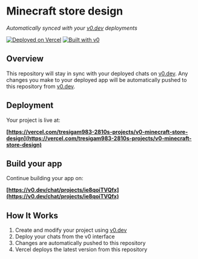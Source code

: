 # Minecraft store design

*Automatically synced with your [v0.dev](https://v0.dev) deployments*

[![Deployed on Vercel](https://img.shields.io/badge/Deployed%20on-Vercel-black?style=for-the-badge&logo=vercel)](https://vercel.com/tresigam983-2810s-projects/v0-minecraft-store-design)
[![Built with v0](https://img.shields.io/badge/Built%20with-v0.dev-black?style=for-the-badge)](https://v0.dev/chat/projects/ie8qoiTVQfx)

## Overview

This repository will stay in sync with your deployed chats on [v0.dev](https://v0.dev).
Any changes you make to your deployed app will be automatically pushed to this repository from [v0.dev](https://v0.dev).

## Deployment

Your project is live at:

**[https://vercel.com/tresigam983-2810s-projects/v0-minecraft-store-design](https://vercel.com/tresigam983-2810s-projects/v0-minecraft-store-design)**

## Build your app

Continue building your app on:

**[https://v0.dev/chat/projects/ie8qoiTVQfx](https://v0.dev/chat/projects/ie8qoiTVQfx)**

## How It Works

1. Create and modify your project using [v0.dev](https://v0.dev)
2. Deploy your chats from the v0 interface
3. Changes are automatically pushed to this repository
4. Vercel deploys the latest version from this repository